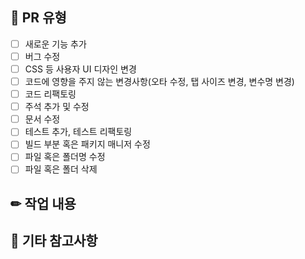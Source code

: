 <!-- PR 제목: [작업 유형] 작업 내용-->

## 📢 PR 유형

<!-- 해당하는 유형에 x 표시 -->

- [ ] 새로운 기능 추가
- [ ] 버그 수정
- [ ] CSS 등 사용자 UI 디자인 변경
- [ ] 코드에 영향을 주지 않는 변경사항(오타 수정, 탭 사이즈 변경, 변수명 변경)
- [ ] 코드 리팩토링
- [ ] 주석 추가 및 수정
- [ ] 문서 수정
- [ ] 테스트 추가, 테스트 리팩토링
- [ ] 빌드 부분 혹은 패키지 매니저 수정
- [ ] 파일 혹은 폴더명 수정
- [ ] 파일 혹은 폴더 삭제

## ✏ 작업 내용

<!-- 작업 내용 작성 -->

## 📌 기타 참고사항

<!-- 없으면 적지 않아도 됨 -->
